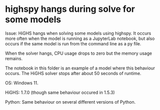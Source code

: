 # highspy hangs during solve for some models

Issue: HiGHS hangs when solving some models using highspy. It occurs more often when the model is running as a JupyterLab notebook, but also occurs if the same model is run from the command line as a py file.

When the solver hangs, CPU usage drops to zero but the memory usage remains.

The notebook in this folder is an example of a model where this behaviour occurs. The HiGHS solver stops after about 50 seconds of runtime.

OS: Windows 11.

HiGHS: 1.7.0 (though same behaviour occured in 1.5.3)

Python: Same behaviour on several different versions of Python.
